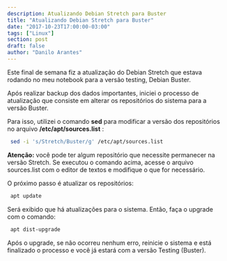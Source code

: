 ```yaml
---
description: Atualizando Debian Stretch para Buster
title: "Atualizando Debian Stretch para Buster"
date: "2017-10-23T17:00:00-03:00"
tags: ["Linux"]
section: post
draft: false
author: "Danilo Arantes"
---
```


Este final de semana fiz a atualização do Debian Stretch que estava rodando no meu notebook para a versão testing, Debian Buster.

Após realizar backup dos dados importantes, iniciei o processo de atualização que consiste em alterar os repositórios do sistema para a versão Buster.

Para isso, utilizei o comando **sed** para modificar a versão dos repositórios no arquivo **/etc/apt/sources.list** :

```bash
 sed -i 's/Stretch/Buster/g' /etc/apt/sources.list
```

**Atenção:** você pode ter algum repositório que necessite permanecer na versão Stretch. Se executou o comando acima, acesse o arquivo sources.list com o editor de textos e modifique o que for necessário.

O próximo passo é atualizar os repositórios:

```bash
 apt update
```

Será exibido que há atualizações para o sistema. Então, faça o upgrade com o comando:

```bash
 apt dist-upgrade
```

Após o upgrade, se não ocorreu nenhum erro, reinicie o sistema e está finalizado o processo e você já estará com a versão Testing (Buster).
